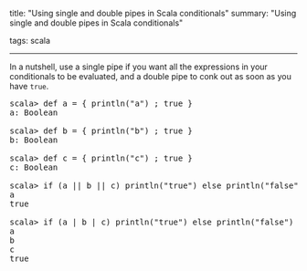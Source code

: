 title: "Using single and double pipes in Scala conditionals"
summary: "Using single and double pipes in Scala conditionals"

tags: scala

---

In a nutshell, use a single pipe if you want all the expressions in your conditionals to be evaluated, and a double pipe to conk out as soon as you have ```true```.

<pre>
scala> def a = { println("a") ; true }
a: Boolean

scala> def b = { println("b") ; true }
b: Boolean

scala> def c = { println("c") ; true }
c: Boolean

scala> if (a || b || c) println("true") else println("false")
a
true

scala> if (a | b | c) println("true") else println("false")
a
b
c
true
</pre>
